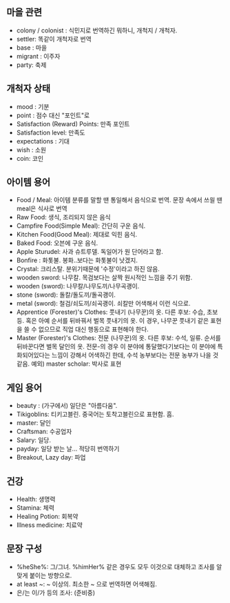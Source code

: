 ## 마을 관련
- colony / colonist : 식민지로 번역하긴 뭐하니, 개척지 / 개척자. 
- settler: 똑같이 개척자로 번역
- base : 마을
- migrant : 이주자
- party: 축제

## 개척자 상태
- mood : 기분
- point : 점수 대신 "포인트"로
- Satisfaction (Reward) Points: 만족 포인트
- Satisfaction level: 만족도
- expectations : 기대
- wish : 소원
- coin: 코인

## 아이템 용어
- Food / Meal: 아이템 분류를 말할 땐 통일해서 음식으로 번역. 문장 속에서 쓰읠 땐 meal은 식사로 번역
- Raw Food: 생식, 조리되지 않은 음식
- Campfire Food(Simple Meal): 간단히 구운 음식.
- Kitchen Food(Good Meal): 제대로 익힌 음식.
- Baked Food: 오븐에 구운 음식.
- Apple Sturudel: 사과 슈트루델. 독일어가 원 단어라고 함.
- Bonfire : 화톳불. 봉화..보다는 화톳불이 낫겠지.
- Crystal: 크리스탈. 분위기때문에 '수정'이라고 하진 않음.
- wooden sword: 나무칼. 목검보다는 살짝 원시적인 느낌을 주기 위함.
- wooden (sword): 나무칼/나무도끼/나무곡괭이.
- stone (sword): 돌칼/돌도끼/돌곡괭이.
- metal (sword): 철검/쇠도끼/쇠곡괭이. 쇠칼만 어색해서 이런 식으로.
- Apprentice (Forester)'s Clothes: 풋내기 (나무꾼)의 옷. 다른 후보: 수습, 초보 등. 혹은 아예 순서를 뒤바꿔서 벌목 풋내기의 옷. 이 경우, 나무꾼 풋내기 같은 표현을 쓸 수 없으므로 직업 대신 행동으로 표현해야 한다.
- Master (Forester)'s Clothes: 전문 (나무꾼)의 옷. 다른 후보: 수석, 일류. 순서를 뒤바꾼다면 벌목 달인의 옷. 전문-의 경우 이 분야에 통달했다기보다는 이 분야에 특화되어있다는 느낌이 강해서 어색하긴 한데, 수석 농부보다는 전문 농부가 나을 것 같음. 예외) master scholar: 박사로 표현

## 게임 용어
- beauty : (가구에서) 일단은 "아름다움".
- Tikigoblins: 티키고블린. 중국어는 토착고블린으로 표현함. 흠.
- master: 달인
- Craftsman: 수공업자
- Salary: 일당. 
- payday: 일당 받는 날... 적당히 번역하기
- Breakout, Lazy day: 파업

## 건강
- Health: 생명력
- Stamina: 체력
- Healing Potion: 회복약
- Illness medicine: 치료약

## 문장 구성
- %heShe%: 그/그녀. %himHer% 같은 경우도 모두 이것으로 대체하고 조사를 알맞게 붙이는 방향으로.
- at least ~: ~ 이상의. 최소한 ~ 으로 번역하면 어색해짐.
- 은/는 이/가 등의 조사: (준비중)